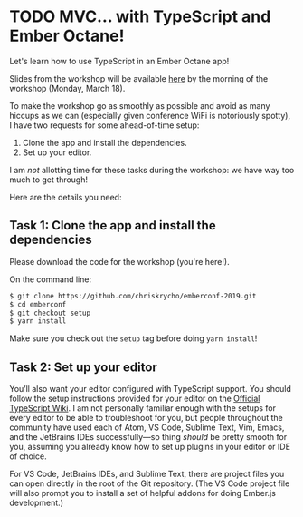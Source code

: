 # TODO MVC… with TypeScript and Ember Octane!

Let's learn how to use TypeScript in an Ember Octane app!

Slides from the workshop will be available [here](https://github.com/chriskrycho/emberconf-2019-slides) by the morning of the workshop (Monday, March 18).

To make the workshop go as smoothly as possible and avoid as many hiccups as we can (especially given conference WiFi is notoriously spotty), I have two requests for some ahead-of-time setup:

1. Clone the app and install the dependencies.
2. Set up your editor.

I am *not* allotting time for these tasks during the workshop: we have way too much to get through!

Here are the details you need:

## Task 1: Clone the app and install the dependencies

Please download the code for the workshop (you're here!).

On the command line:

```bash
$ git clone https://github.com/chriskrycho/emberconf-2019.git
$ cd emberconf
$ git checkout setup
$ yarn install
```

Make sure you check out the `setup` tag before doing `yarn install`!

## Task 2: Set up your editor

You’ll also want your editor configured with TypeScript support. You should follow the setup instructions provided for your editor on the [Official TypeScript Wiki](https://github.com/Microsoft/TypeScript/wiki/TypeScript-Editor-Support). I am not personally familiar enough with the setups for every editor to be able to troubleshoot for you, but people throughout the community have used each of Atom, VS Code, Sublime Text, Vim, Emacs, and the JetBrains IDEs successfully—so thing *should* be pretty smooth for you, assuming you already know how to set up plugins in your editor or IDE of choice.

For VS Code, JetBrains IDEs, and Sublime Text, there are project files you can open directly in the root of the Git repository. (The VS Code project file will also prompt you to install a set of helpful addons for doing Ember.js development.)

